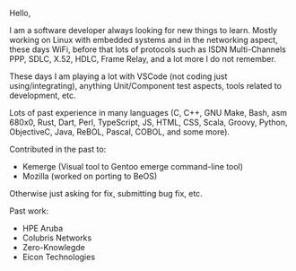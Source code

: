 Hello,

I am a software developer always looking for new things to learn.  Mostly working on Linux with embedded systems and in the networking aspect, these days WiFi, before that lots
of protocols such as ISDN Multi-Channels PPP, SDLC, X.52, HDLC, Frame Relay, and a lot more I do not remember.

These days I am playing a lot with VSCode (not coding just using/integrating), anything Unit/Component test aspects, tools related to development, etc.

Lots of past experience in many languages (C, C++, GNU Make, Bash, asm 680x0, Rust, Dart, Perl, TypeScript, JS, HTML, CSS, Scala, Groovy, Python, ObjectiveC, Java, ReBOL, Pascal, COBOL, and some more).

Contributed in the past to:
- Kemerge (Visual tool to Gentoo emerge command-line tool)
- Mozilla (worked on porting to BeOS)

Otherwise just asking for fix, submitting bug fix, etc.

Past work:
- HPE Aruba
- Colubris Networks
- Zero-Knowlegde
- Eicon Technologies
